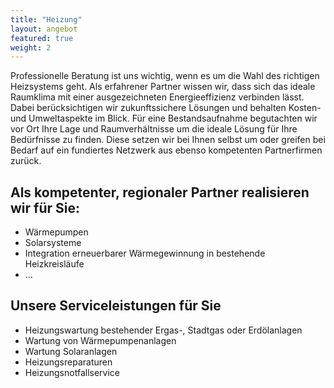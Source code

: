 ```yaml
---
title: "Heizung"
layout: angebot
featured: true
weight: 2
---
```




Professionelle Beratung ist uns wichtig, wenn es um die Wahl des richtigen Heizsystems geht. 
Als erfahrener Partner wissen wir, dass sich das ideale Raumklima mit einer ausgezeichneten Energieeffizienz verbinden lässt. Dabei berücksichtigen wir zukunftssichere Lösungen und behalten Kosten- und Umweltaspekte im Blick. Für eine Bestandsaufnahme begutachten wir vor Ort Ihre Lage und Raumverhältnisse um die ideale Lösung für Ihre Bedürfnisse zu finden. Diese setzen wir bei Ihnen selbst um oder greifen bei Bedarf auf ein fundiertes Netzwerk aus ebenso kompetenten Partnerfirmen zurück.

## Als kompetenter, regionaler Partner realisieren wir für Sie:

* Wärmepumpen
* Solarsysteme
* Integration erneuerbarer Wärmegewinnung in bestehende Heizkreisläufe
* ...

## Unsere Serviceleistungen für Sie

* Heizungswartung bestehender Ergas-, Stadtgas oder Erdölanlagen
* Wartung von Wärmepumpenanlagen
* Wartung Solaranlagen
* Heizungsreparaturen
* Heizungsnotfallservice
